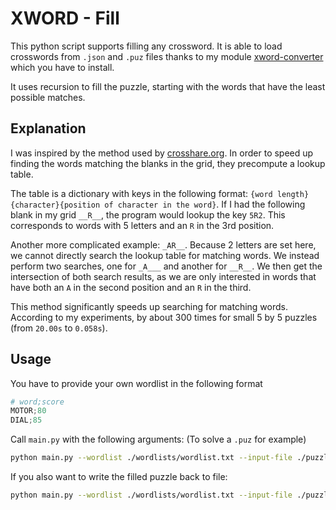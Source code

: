 # XWORD - Fill

This python script supports filling any crossword. It is able to load crosswords from `.json` and `.puz` files thanks to my module [xword-converter](https://github.com/obrhubr/xword-converter) which you have to install.

It uses recursion to fill the puzzle, starting with the words that have the least possible matches.

## Explanation

I was inspired by the method used by [crosshare.org](https://crosshare.org). In order to speed up finding the words matching the blanks in the grid, they precompute a lookup table.

The table is a dictionary with keys in the following format: `{word length}{character}{position of character in the word}`. If I had the following blank in my grid `__R__`, the program would lookup the key `5R2`. This corresponds to words with 5 letters and an `R` in the 3rd position.

Another more complicated example: `_AR__`. Because 2 letters are set here, we cannot directly search the lookup table for matching words. We instead perform two searches, one for `_A___` and another for `__R__`. We then get the intersection of both search results, as we are only interested in words that have both an `A` in the second position and an `R` in the third.

This method significantly speeds up searching for matching words. According to my experiments, by about 300 times for small 5 by 5 puzzles (from `20.00s` to `0.058s`).

## Usage

You have to provide your own wordlist in the following format
```python
# word;score
MOTOR;80
DIAL;85
```

Call `main.py` with the following arguments: (To solve a `.puz` for example)

```bash
python main.py --wordlist ./wordlists/wordlist.txt --input-file ./puzzles/puzzle.puz --input-format puz
```

If you also want to write the filled puzzle back to file:

```bash
python main.py --wordlist ./wordlists/wordlist.txt --input-file ./puzzles/puzzle.puz --input-format puz --output-file ./puzzle.json --output-format json
``` 
